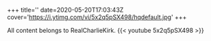 +++
title=''
date=2020-05-20T17:03:43Z
cover='https://i.ytimg.com/vi/5x2q5pSX498/hqdefault.jpg'
+++

All content belongs to RealCharlieKirk.
{{< youtube 5x2q5pSX498 >}}
